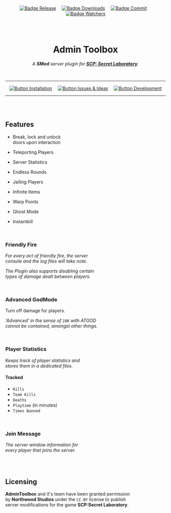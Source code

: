 <br>

<div align = center>

[![Badge Release]][Releases]   
[![Badge Downloads]][Releases]   
[![Badge Commit]][Commit]   
[![Badge Watchers]][Watchers]

<br>
<br>

# Admin Toolbox

*A **SMod** server plugin for **[SCP: Secret Laboratory]**.*

<br>

---

[![Button Installation]][Wiki]   
[![Button Issues & Ideas]][Issues]   
[![Button Development]][Projects]

---

</div>

<br>
<br>

## Features

-   Break, lock and unlock <br>
    doors upon interaction
    
-   Teleporting Players

-   Server Statistics

-   Endless Rounds

-   Jailing Players

-   Infinite Items

-   Warp Points

-   Ghost Mode

-   Instantkill


<br>

### Friendly Fire

*For every act of friendly fire, the server* <br>
*console and the log files will take note.* <br>

*The Plugin also supports disabling certain* <br>
*types of damage dealt between players.*

<br>

### Advanced GodMode

Turn off damage for players.

*'Advanced' in the sense of `106` with ATGOD* <br>
*cannot be contained, amongst other things.*

<br>

### Player Statistics

*Keeps track of player statistics and* <br>
*stores them in a dedicated files.*

#### Tracked

- `Kills`
- `Team Kills`
- `Deaths`
- `Playtime` (in minutes)
- `Times Banned`

<br>

### Join Message

*The server window information for* <br>
*every player that joins the server.*

<br>
<br>

## Licensing

**AdminToolbox** and it's team have been granted permission <br>
by **Northwood Studios** under the `CC-BY` license to publish <br>
server modifications for the game **SCP:Secret Laboratory**.

<br>

<!----------------------------------------------------------------------------->

[Releases]: https://GitHub.com/Rnen/AdminToolbox/releases/
[Watchers]: https://GitHub.com/Rnen/AdminToolbox/watchers/
[Projects]: https://GitHub.com/Rnen/AdminToolbox/projects/1
[Issues]: https://GitHub.com/Rnen/AdminToolbox/issues
[Commit]: https://GitHub.com/Rnen/AdminToolbox/commit
[Wiki]: https://GitHub.com/Rnen/AdminToolbox/wiki
[SCP: Secret Laboratory]: https://store.steampowered.com/app/700330/SCP_Secret_Laboratory/


<!--------------------------------[ Badges ]----------------------------------->

[Badge Downloads]: https://img.shields.io/github/downloads/Rnen/AdminToolbox/total.svg?style=for-the-badge&color=A9225C&logoColor=white&logo=DocuSign
[Badge Watchers]: https://img.shields.io/github/watchers/Rnen/AdminToolbox.svg?style=for-the-badge&label=Watcher&maxAge=2592000&color=73398D&logoColor=white&logo=Git
[Badge Release]: https://img.shields.io/github/v/release/Rnen/AdminToolbox?style=for-the-badge
[Badge Commit]: https://img.shields.io/github/last-commit/Rnen/AdminToolbox?style=for-the-badge&color=258AAF&logoColor=white&logo=GitHub


<!-------------------------------[ Buttons ]----------------------------------->

[Button Issues & Ideas]: https://img.shields.io/badge/Issues_&_Ideas-00A8E1?style=for-the-badge&logoColor=white&logo=AskUbuntu
[Button Installation]: https://img.shields.io/badge/Installation-569A31?style=for-the-badge&logoColor=white&logo=DocuSign
[Button Development]: https://img.shields.io/badge/Projects-66459B?style=for-the-badge&logoColor=white&logo=AzureArtifacts
